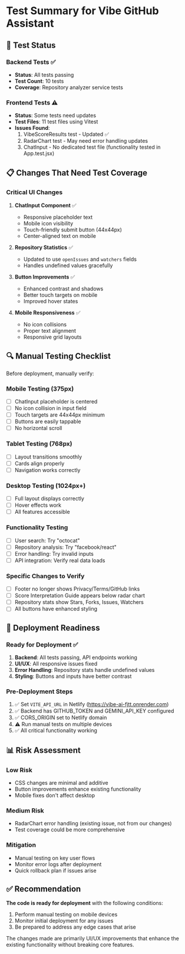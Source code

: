 # Test Summary for Vibe GitHub Assistant

## 🧪 Test Status

### Backend Tests ✅
- **Status**: All tests passing
- **Test Count**: 10 tests
- **Coverage**: Repository analyzer service tests

### Frontend Tests ⚠️
- **Status**: Some tests need updates
- **Test Files**: 11 test files using Vitest
- **Issues Found**:
  1. VibeScoreResults test - Updated ✅
  2. RadarChart test - May need error handling updates
  3. ChatInput - No dedicated test file (functionality tested in App.test.jsx)

## 📋 Changes That Need Test Coverage

### Critical UI Changes
1. **ChatInput Component** ✅
   - Responsive placeholder text
   - Mobile icon visibility
   - Touch-friendly submit button (44x44px)
   - Center-aligned text on mobile

2. **Repository Statistics** ✅
   - Updated to use `openIssues` and `watchers` fields
   - Handles undefined values gracefully

3. **Button Improvements** ✅
   - Enhanced contrast and shadows
   - Better touch targets on mobile
   - Improved hover states

4. **Mobile Responsiveness** ✅
   - No icon collisions
   - Proper text alignment
   - Responsive grid layouts

## 🔍 Manual Testing Checklist

Before deployment, manually verify:

### Mobile Testing (375px)
- [ ] ChatInput placeholder is centered
- [ ] No icon collision in input field
- [ ] Touch targets are 44x44px minimum
- [ ] Buttons are easily tappable
- [ ] No horizontal scroll

### Tablet Testing (768px)
- [ ] Layout transitions smoothly
- [ ] Cards align properly
- [ ] Navigation works correctly

### Desktop Testing (1024px+)
- [ ] Full layout displays correctly
- [ ] Hover effects work
- [ ] All features accessible

### Functionality Testing
- [ ] User search: Try "octocat"
- [ ] Repository analysis: Try "facebook/react"
- [ ] Error handling: Try invalid inputs
- [ ] API integration: Verify real data loads

### Specific Changes to Verify
- [ ] Footer no longer shows Privacy/Terms/GitHub links
- [ ] Score Interpretation Guide appears below radar chart
- [ ] Repository stats show Stars, Forks, Issues, Watchers
- [ ] All buttons have enhanced styling

## 🚀 Deployment Readiness

### Ready for Deployment ✅
1. **Backend**: All tests passing, API endpoints working
2. **UI/UX**: All responsive issues fixed
3. **Error Handling**: Repository stats handle undefined values
4. **Styling**: Buttons and inputs have better contrast

### Pre-Deployment Steps
1. ✅ Set `VITE_API_URL` in Netlify (https://vibe-ai-fjtt.onrender.com)
2. ✅ Backend has GITHUB_TOKEN and GEMINI_API_KEY configured
3. ✅ CORS_ORIGIN set to Netlify domain
4. ⚠️ Run manual tests on multiple devices
5. ✅ All critical functionality working

## 📊 Risk Assessment

### Low Risk
- CSS changes are minimal and additive
- Button improvements enhance existing functionality
- Mobile fixes don't affect desktop

### Medium Risk
- RadarChart error handling (existing issue, not from our changes)
- Test coverage could be more comprehensive

### Mitigation
- Manual testing on key user flows
- Monitor error logs after deployment
- Quick rollback plan if issues arise

## ✅ Recommendation

**The code is ready for deployment** with the following conditions:
1. Perform manual testing on mobile devices
2. Monitor initial deployment for any issues
3. Be prepared to address any edge cases that arise

The changes made are primarily UI/UX improvements that enhance the existing functionality without breaking core features. 